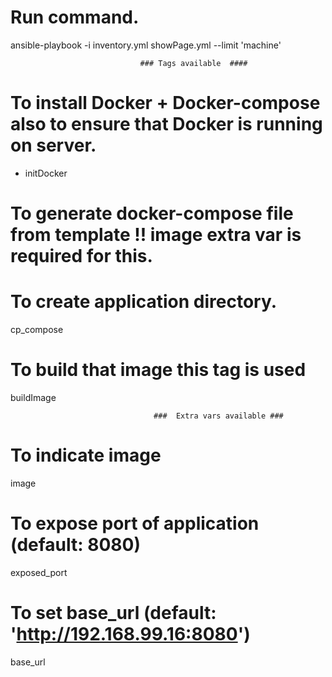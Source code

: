 # Run command.
ansible-playbook -i inventory.yml showPage.yml --limit 'machine'
                             
                                 
                                 ### Tags available  ####

# To install Docker + Docker-compose also to ensure that Docker is running on server.
- initDocker

# To generate docker-compose file from template !! image extra var is required for this.
# To create application directory.
cp_compose



# To build that image this tag is used
buildImage


                                    ###  Extra vars available ###
    
# To indicate image
image

# To expose port of application (default: 8080)
exposed_port

# To set base_url (default: 'http://192.168.99.16:8080')
base_url